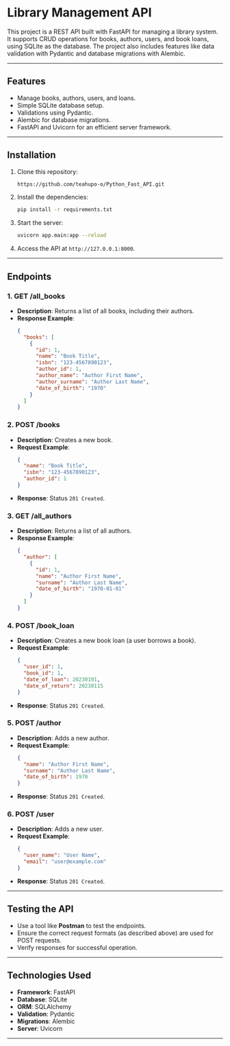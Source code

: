 
# Library Management API

This project is a REST API built with FastAPI for managing a library system. It supports CRUD operations for books, authors, users, and book loans, using SQLite as the database. The project also includes features like data validation with Pydantic and database migrations with Alembic.

---

## Features
- Manage books, authors, users, and loans.
- Simple SQLite database setup.
- Validations using Pydantic.
- Alembic for database migrations.
- FastAPI and Uvicorn for an efficient server framework.

---

## Installation

1. Clone this repository:
   ```bash
   https://github.com/teahupo-o/Python_Fast_API.git
   ```

2. Install the dependencies:
   ```bash
   pip install -r requirements.txt
   ```

3. Start the server:
   ```bash
   uvicorn app.main:app --reload
   ```

4. Access the API at `http://127.0.0.1:8000`.

---

## Endpoints

### 1. GET /all_books
- **Description**: Returns a list of all books, including their authors.
- **Response Example**:
  ```json
  {
    "books": [
      {
        "id": 1,
        "name": "Book Title",
        "isbn": "123-4567890123",
        "author_id": 1,
        "author_name": "Author First Name",
        "author_surname": "Author Last Name",
        "date_of_birth": "1970"
      }
    ]
  }
  ```

### 2. POST /books
- **Description**: Creates a new book.
- **Request Example**:
  ```json
  {
    "name": "Book Title",
    "isbn": "123-4567890123",
    "author_id": 1
  }
  ```
- **Response**: Status `201 Created`.

### 3. GET /all_authors
- **Description**: Returns a list of all authors.
- **Response Example**:
  ```json
  {
    "author": [
      {
        "id": 1,
        "name": "Author First Name",
        "surname": "Author Last Name",
        "date_of_birth": "1970-01-01"
      }
    ]
  }
  ```

### 4. POST /book_loan
- **Description**: Creates a new book loan (a user borrows a book).
- **Request Example**:
  ```json
  {
    "user_id": 1,
    "book_id": 1,
    "date_of_loan": 20230101,
    "date_of_return": 20230115
  }
  ```
- **Response**: Status `201 Created`.

### 5. POST /author
- **Description**: Adds a new author.
- **Request Example**:
  ```json
  {
    "name": "Author First Name",
    "surname": "Author Last Name",
    "date_of_birth": 1970
  }
  ```
- **Response**: Status `201 Created`.

### 6. POST /user
- **Description**: Adds a new user.
- **Request Example**:
  ```json
  {
    "user_name": "User Name",
    "email": "user@example.com"
  }
  ```
- **Response**: Status `201 Created`.

---

## Testing the API

- Use a tool like **Postman** to test the endpoints.
- Ensure the correct request formats (as described above) are used for POST requests.
- Verify responses for successful operation.

---

## Technologies Used

- **Framework**: FastAPI  
- **Database**: SQLite  
- **ORM**: SQLAlchemy  
- **Validation**: Pydantic  
- **Migrations**: Alembic  
- **Server**: Uvicorn  

---


